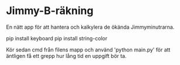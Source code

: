 # Jimmy-B-räkning

En nätt app för att hantera och kalkylera de ökända Jimmyminutrarna.

pip install keyboard
pip install string-color
            
Kör sedan cmd från filens mapp och använd 'python main.py' för att äntligen få ett grepp hur lång tid en uppgift bör ta.
